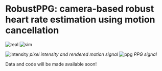 # RobustPPG: camera-based robust heart rate estimation using motion cancellation

![real](https://user-images.githubusercontent.com/26046462/197064760-52326d29-4b3a-419f-b825-b444d4efc2da.gif)      ![sim](https://user-images.githubusercontent.com/26046462/197064774-7ae2dabc-1015-41bd-b61d-b2e6febaa6fd.gif)

![intensity](https://user-images.githubusercontent.com/26046462/195930342-04c9f7ef-e93c-43ea-b05e-6e486c96e6fa.gif) 
*pixel intensity and rendered motion signal*
![ppg](https://user-images.githubusercontent.com/26046462/195930344-4123fa1f-31ff-4473-beff-dc8bda70382d.gif)
*PPG signal*

Data and code will be made available soon!
